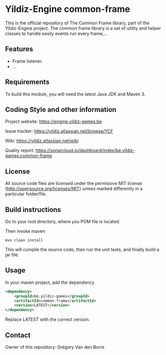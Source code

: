 # Yildiz-Engine common-frame

This is the official repository of The Common Frame library, part of the Yildiz-Engine project.
The common frame library is a set of utility and helper classes to handle easily events run every frame,...

## Features

* Frame listener.
* ...

## Requirements

To build this module, you will need the latest Java JDK and Maven 3.

## Coding Style and other information

Project website:
https://engine.yildiz-games.be

Issue tracker:
https://yildiz.atlassian.net/browse/YCF

Wiki:
https://yildiz.atlassian.net/wiki

Quality report:
https://sonarcloud.io/dashboard/index/be.yildiz-games:common-frame

## License

All source code files are licensed under the permissive MIT license
(http://opensource.org/licenses/MIT) unless marked differently in a particular folder/file.

## Build instructions

Go to your root directory, where you POM file is located.

Then invoke maven

	mvn clean install

This will compile the source code, then run the unit tests, and finally build a jar file.

## Usage

In your maven project, add the dependency

```xml
<dependency>
    <groupId>be.yildiz-games</groupId>
    <artifactId>common-frame</artifactId>
    <version>LATEST</version>
</dependency>
```
Replace LATEST with the correct version.

## Contact
Owner of this repository: Grégory Van den Borre
